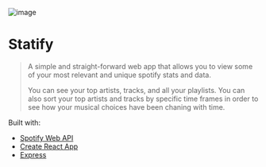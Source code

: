 ![image](https://user-images.githubusercontent.com/60022782/115463048-5cc0cd00-a1f9-11eb-9a0e-b3db974e04d3.png)

# Statify
> A simple and straight-forward web app that allows you to view some of your most relevant and unique spotify stats and data.
>
> You can see your top artists, tracks, and all your playlists. You can also sort your top artists and tracks by specific time frames in order to see how your musical 
> choices have been chaning with time.

Built with:

- [Spotify Web API](https://developer.spotify.com/documentation/web-api/)
- [Create React App](https://github.com/facebook/create-react-app)
- [Express](https://expressjs.com/)
